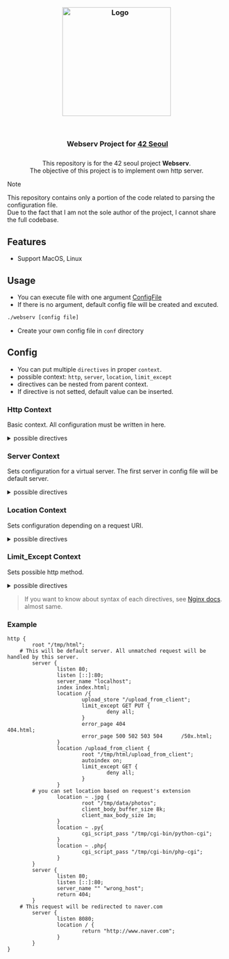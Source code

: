 <h3 align="center">
    <img src="https://github.com/user-attachments/assets/ddc4a13d-de36-4802-9bd2-50c9376d580b" height="30" width="0px"/><br/>
    <img src="https://42seoul.kr/template/cms/seoul42/images/common/head_logo.png" width="250" alt="Logo"/><br/>
    <img src="https://github.com/user-attachments/assets/ddc4a13d-de36-4802-9bd2-50c9376d580b" height="70" width="0px"/>
    Webserv Project for <a href="https://42seoul.kr/seoul42/main/view">42 Seoul</a><br/>
    <img src="https://github.com/user-attachments/assets/ddc4a13d-de36-4802-9bd2-50c9376d580b" height="10" width="0px"/>
</h3>

<p align="center">
This repository is for the 42 seoul project <strong>Webserv</strong>.<br />The objective of this project is to implement own http server.
</p>

> [!Note]
> This repository contains only a portion of the code related to parsing the configuration file.  
> Due to the fact that I am not the sole author of the project, I cannot share the full codebase.

## Features

- Support MacOS, Linux

## Usage
- You can execute file with one argument [ConfigFile](https://github.com/cryscham123/my_nginx#Config)
- If there is no argument, default config file will be created and excuted.
```bash
./webserv [config file]
```
- Create your own config file in `conf` directory

## Config

- You can put multiple `directives` in proper `context`.
- possible context: `http`, `server`, `location`, `limit_except`
- directives can be nested from parent context.
- If directive is not setted, default value can be inserted.

### Http Context
Basic context. All configuration must be written in here.
<details>
<summary>possible directives</summary>
<ul>
<li>server</li>
<li>root</li>
<li>error_page</li>
<li>client_body_buffer_size</li>
<li>client_max_body_size</li>
<li>autoindex</li>
<li>index</li>
<li>deny</li>
</ul>
</details>

### Server Context
Sets configuration for a virtual server. The first server in config file will be default server.  
<details>
<summary>possible directives</summary>
<ul>
<li>location</li>
<li>listen</li>
<li>server_name</li>
<li>return</li>
<li>upload_store</li>
<li>root</li>
<li>error_page</li>
<li>client_body_buffer_size</li>
<li>client_max_body_size</li>
<li>autoindex</li>
<li>index</li>
<li>deny</li>
</ul>
</details>

### Location Context
Sets configuration depending on a request URI.
<details>
<summary>possible directives</summary>
<ul>
<li>limit_except</li>
<li>cgi_script_pass</li>
<li>return</li>
<li>upload_store</li>
<li>root</li>
<li>error_page</li>
<li>client_body_buffer_size</li>
<li>client_max_body_size</li>
<li>autoindex</li>
<li>index</li>
<li>deny</li>
</ul>
</details>

### Limit_Except Context
Sets possible http method.
<details>
<summary>possible directives</summary>
<ul>
<li>deny</li>
</ul>
</details>

> If you want to know about syntax of each directives, see [Nginx docs](https://nginx.org/en/docs/dirindex.html).  
> almost same.

### Example
```nginx
http {
        root "/tmp/html";
	# This will be default server. All unmatched request will be handled by this server.
        server {
                listen 80;
                listen [::]:80;
                server_name "localhost";
                index index.html;
                location /{
                        upload_store "/upload_from_client";
                        limit_except GET PUT {
                                deny all;
                        }
                        error_page 404                          404.html;
                        error_page 500 502 503 504      /50x.html;
                }
                location /upload_from_client {
                        root "/tmp/html/upload_from_client";
                        autoindex on;
                        limit_except GET {
                                deny all;
                        }
                }
		# you can set location based on request's extension
                location ~ .jpg { 
                        root "/tmp/data/photos";
                        client_body_buffer_size 8k;
                        client_max_body_size 1m;
                }
                location ~ .py{
                        cgi_script_pass "/tmp/cgi-bin/python-cgi";
                }
                location ~ .php{ 
                        cgi_script_pass "/tmp/cgi-bin/php-cgi";
                }
        }
        server {
                listen 80;
                listen [::]:80;
                server_name "" "wrong_host";
                return 404;
        }
	# This request will be redirected to naver.com
        server {
                listen 8080;
                location / {
                        return "http://www.naver.com";
                }
        }
}
```
